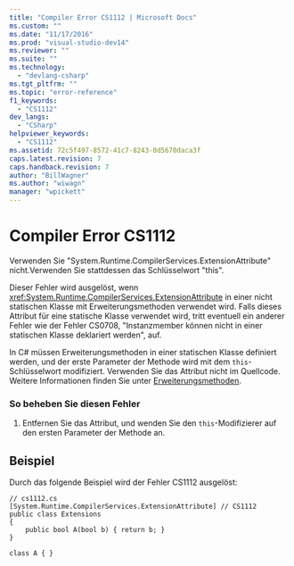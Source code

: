 ```yaml
---
title: "Compiler Error CS1112 | Microsoft Docs"
ms.custom: ""
ms.date: "11/17/2016"
ms.prod: "visual-studio-dev14"
ms.reviewer: ""
ms.suite: ""
ms.technology: 
  - "devlang-csharp"
ms.tgt_pltfrm: ""
ms.topic: "error-reference"
f1_keywords: 
  - "CS1112"
dev_langs: 
  - "CSharp"
helpviewer_keywords: 
  - "CS1112"
ms.assetid: 72c5f497-8572-41c7-8243-0d5670daca3f
caps.latest.revision: 7
caps.handback.revision: 7
author: "BillWagner"
ms.author: "wiwagn"
manager: "wpickett"
---
```

# Compiler Error CS1112
Verwenden Sie "System.Runtime.CompilerServices.ExtensionAttribute" nicht.Verwenden Sie stattdessen das Schlüsselwort "this".  
  
 Dieser Fehler wird ausgelöst, wenn <xref:System.Runtime.CompilerServices.ExtensionAttribute> in einer nicht statischen Klasse mit Erweiterungsmethoden verwendet wird.  Falls dieses Attribut für eine statische Klasse verwendet wird, tritt eventuell ein anderer Fehler wie der Fehler CS0708, "Instanzmember können nicht in einer statischen Klasse deklariert werden", auf.  
  
 In C\# müssen Erweiterungsmethoden in einer statischen Klasse definiert werden, und der erste Parameter der Methode wird mit dem `this`\-Schlüsselwort modifiziert.  Verwenden Sie das Attribut nicht im Quellcode.  Weitere Informationen finden Sie unter [Erweiterungsmethoden](../../../csharp/programming-guide/classes-and-structs/extension-methods.md).  
  
### So beheben Sie diesen Fehler  
  
1.  Entfernen Sie das Attribut, und wenden Sie den `this`\-Modifizierer auf den ersten Parameter der Methode an.  
  
## Beispiel  
 Durch das folgende Beispiel wird der Fehler CS1112 ausgelöst:  
  
```  
// cs1112.cs  
[System.Runtime.CompilerServices.ExtensionAttribute] // CS1112  
public class Extensions  
{  
    public bool A(bool b) { return b; }  
}  
  
class A { }   
```